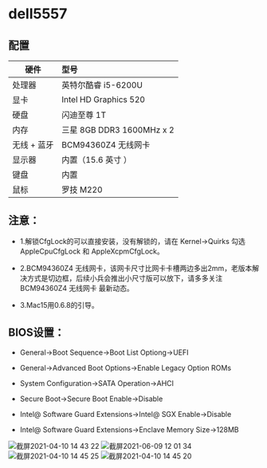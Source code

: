 # dell5557 

## 配置

硬件  | 型号
---  | :--
处理器 | 英特尔酷睿 i5-6200U
显卡 |Intel HD Graphics 520
硬盘  |	 闪迪至尊 1T 
内存  |	三星 8GB DDR3 1600MHz x 2
无线 + 蓝牙 | BCM94360Z4 无线网卡
显示器 | 内置（15.6 英寸 ）
键盘  |	内置
鼠标  |	罗技 M220

## 注意：

* 1.解锁CfgLock的可以直接安装，没有解锁的，请在 Kernel->Quirks 勾选 AppleCpuCfgLock 和 AppleXcpmCfgLock。

* 2.BCM94360Z4 无线网卡，该网卡尺寸比网卡卡槽两边多出2mm，老版本解决方式是切边框，后续小兵会推出小尺寸版可以放下，请多多关注 BCM94360Z4 无线网卡 最新动态。

* 3.Mac15用0.6.8的引导。 

## BIOS设置：

* General->Boot Sequence->Boot List Optiong->UEFI
  
* General->Advanced Boot Options->Enable Legacy Option ROMs

* System Configuration->SATA Operation->AHCI

* Secure Boot->Secure Boot Enable->Disable

* Intel@ Software Guard Extensions->Intel@ SGX Enable->Disable

* Intel@ Software Guard Extensions->Enclave Memory Size->128MB



![截屏2021-04-10 14 43 22](https://user-images.githubusercontent.com/45564110/114261205-f0311b80-9a0b-11eb-8369-cd277fa743c9.png)
![截屏2021-06-09 12 01 34](https://user-images.githubusercontent.com/45564110/121291207-738ec080-c91a-11eb-8a7d-0131168324ba.png)
![截屏2021-04-10 14 45 25](https://user-images.githubusercontent.com/45564110/114261242-1656bb80-9a0c-11eb-9f7c-934361439670.png)
![截屏2021-04-10 14 45 20](https://user-images.githubusercontent.com/45564110/114261244-1b1b6f80-9a0c-11eb-9d0d-ad7ed3a6901f.png)
